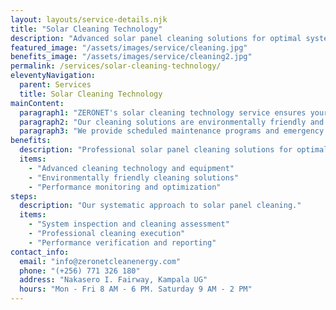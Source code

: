 ```yaml
---
layout: layouts/service-details.njk
title: "Solar Cleaning Technology"
description: "Advanced solar panel cleaning solutions for optimal system performance."
featured_image: "/assets/images/service/cleaning.jpg"
benefits_image: "/assets/images/service/cleaning2.jpg"
permalink: /services/solar-cleaning-technology/
eleventyNavigation:
  parent: Services
  title: Solar Cleaning Technology
mainContent:
  paragraph1: "ZERONET's solar cleaning technology service ensures your solar PV systems maintain peak performance through regular, professional cleaning. We use advanced cleaning techniques and equipment specifically designed for solar panels, maximizing energy generation while protecting your investment."
  paragraph2: "Our cleaning solutions are environmentally friendly and water-efficient, utilizing specialized equipment that removes dust, bird droppings, and other debris without damaging the panels. Regular cleaning can increase system efficiency by up to 30%."
  paragraph3: "We provide scheduled maintenance programs and emergency cleaning services, ensuring your solar installations operate at maximum efficiency year-round. Our team monitors system performance to optimize cleaning schedules and maximize return on investment."
benefits:
  description: "Professional solar panel cleaning solutions for optimal performance."
  items:
    - "Advanced cleaning technology and equipment"
    - "Environmentally friendly cleaning solutions"
    - "Performance monitoring and optimization"
steps:
  description: "Our systematic approach to solar panel cleaning."
  items:
    - "System inspection and cleaning assessment"
    - "Professional cleaning execution"
    - "Performance verification and reporting"
contact_info:
  email: "info@zeronetcleanenergy.com"
  phone: "(+256) 771 326 180"
  address: "Nakasero I. Fairway, Kampala UG"
  hours: "Mon - Fri 8 AM - 6 PM. Saturday 9 AM - 2 PM"
---
```

